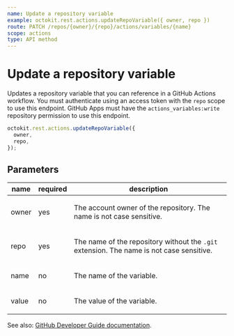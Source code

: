 ```yaml
---
name: Update a repository variable
example: octokit.rest.actions.updateRepoVariable({ owner, repo })
route: PATCH /repos/{owner}/{repo}/actions/variables/{name}
scope: actions
type: API method
---
```


# Update a repository variable

Updates a repository variable that you can reference in a GitHub Actions workflow.
You must authenticate using an access token with the `repo` scope to use this endpoint.
GitHub Apps must have the `actions_variables:write` repository permission to use this endpoint.

```js
octokit.rest.actions.updateRepoVariable({
  owner,
  repo,
});
```

## Parameters

<table>
  <thead>
    <tr>
      <th>name</th>
      <th>required</th>
      <th>description</th>
    </tr>
  </thead>
  <tbody>
    <tr><td>owner</td><td>yes</td><td>

The account owner of the repository. The name is not case sensitive.

</td></tr>
<tr><td>repo</td><td>yes</td><td>

The name of the repository without the `.git` extension. The name is not case sensitive.

</td></tr>
<tr><td>name</td><td>no</td><td>

The name of the variable.

</td></tr>
<tr><td>value</td><td>no</td><td>

The value of the variable.

</td></tr>
  </tbody>
</table>

See also: [GitHub Developer Guide documentation](https://docs.github.com/rest/actions/variables#update-a-repository-variable).
